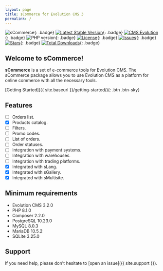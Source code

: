 ```yaml
---
layout: page
title: sCommerce for Evolution CMS 3
permalink: /
---
```


![sCommerce](https://repository-images.githubusercontent.com/683186810/d71c1c9b-f143-4000-8125-5104eeee067b){: .badge}
[![Latest Stable Version](https://img.shields.io/packagist/v/seiger/sCommerce?label=version)](https://packagist.org/packages/seiger/scommerce){: .badge}
[![CMS Evolution](https://img.shields.io/badge/CMS-Evolution-brightgreen.svg)](https://github.com/evolution-cms/evolution){: .badge}
![PHP version](https://img.shields.io/packagist/php-v/seiger/scommerce){: .badge}
[![License](https://img.shields.io/packagist/l/seiger/scommerce)](https://packagist.org/packages/seiger/scommerce){: .badge}
[![Issues](https://img.shields.io/github/issues/Seiger/sCommerce)](https://github.com/Seiger/sCommerce/issues){: .badge}
[![Stars](https://img.shields.io/packagist/stars/Seiger/scommerce)](https://packagist.org/packages/seiger/scommerce){: .badge}
[![Total Downloads](https://img.shields.io/packagist/dt/seiger/scommerce)](https://packagist.org/packages/seiger/scommerce){: .badge}

## Welcome to sCommerce!

**sCommerce** is a set of e-commerce tools for Evolution CMS.
The sCommerce package allows you to use Evolution CMS as a platform
for online commerce with all the necessary tools.

[Getting Started]({{ site.baseurl }}/getting-started/){: .btn .btn-sky}

## Features

- [ ] Orders list.
- [x] Products catalog.
- [ ] Filters.
- [ ] Promo codes.
- [ ] List of orders.
- [ ] Order statuses.
- [ ] Integration with payment systems.
- [ ] Integration with warehouses.
- [ ] Integration with trading platforms.
- [x] Integrated with sLang.
- [x] Integrated with sGallery.
- [x] Integrated with sMultisite.

## Minimum requirements

- Evolution CMS 3.2.0
- PHP 8.1.0
- Composer 2.2.0
- PostgreSQL 10.23.0
- MySQL 8.0.3
- MariaDB 10.5.2
- SQLite 3.25.0

## Support

If you need help, please don't hesitate to [open an issue]({{ site.support }}).
